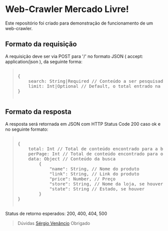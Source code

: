 # Web-Crawler Mercado Livre!

Este repositório foi criado para demonstração de funcionamento de um web-crawler.

## Formato da requisição

A requisição deve ser via POST para '/' no formato JSON ( accept: application/json ), da seguinte forma:
> <pre> 
> {
>     search: String|Required // Conteúdo a ser pesquisado
>     limit: Int|Optional // Default, o total entrado na primeira página da busca. 
> }
> 
> </pre>

## Formato da resposta

A resposta será retornada em JSON com HTTP Status Code 200 caso ok e no seguinte formato:
> <pre> 
> {
>     total: Int // Total de conteúdo encontrado para a busca
>     perPage: Int // Total de conteúdo encontrado para o formato da pesquisa.
>     data: Object // Conteúdo da busca
>         {
>             "name": String, // Nome do produto
>             "link": String, // Link do produto
>             "price": Number, // Preço
>             "store": String, // Nome da loja, se houver
>             "state": String // Estado, se houver
>         }   
> }
> 
> </pre>

Status de retorno esperados: 200, 400, 404, 500
>Dúvidas [Sérgio Venâncio](https://github.com/sergiodii)
>Obrigado
